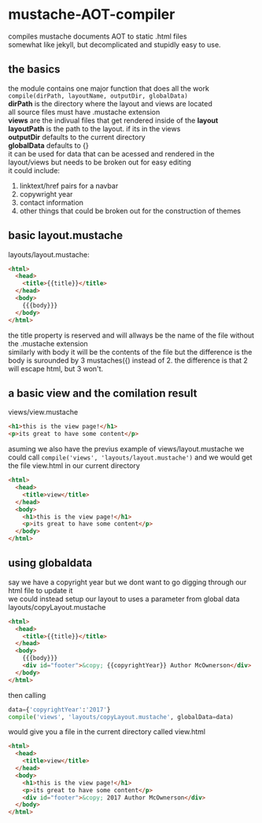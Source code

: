 # mustache-AOT-compiler
compiles mustache documents AOT to static .html files  
somewhat like jekyll, but decomplicated and stupidly easy to use.

## the basics
the module contains one major function that does all the work  
    `compile(dirPath, layoutName, outputDir, globalData)`  
**dirPath** is the directory where the layout and views are located  
all source files must have .mustache extension  
**views** are the indivual files that get rendered inside of the **layout**  
**layoutPath** is the path to the layout. if its in the views  
**outputDir** defaults to the current directory  
**globalData** defaults to {}  
 it can be used for data that can be acessed and rendered in the layout/views but needs to be broken out for easy editing  
it could include:  
1. linktext/href pairs for a navbar
2. copywright year
3. contact information
4. other things that could be broken out for the construction of themes
## basic layout.mustache
layouts/layout.mustache:  
```html
<html>  
  <head>
    <title>{{title}}</title>
  </head>
  <body>
    {{{body}}}
  </body>
</html>
```
the title property is reserved and will allways be the name of the file without the .mustache extension  
similarly with body it will be the contents of the file but the difference is the body is surounded by 3 mustaches({)
instead of 2. the difference is that 2 will escape html, but 3 won't.
## a basic view and the comilation result
views/view.mustache  
```html
<h1>this is the view page!</h1>
<p>its great to have some content</p>
```
asuming we also have the previus example of views/layout.mustache we could call `compile('views', 'layouts/layout.mustache')`
and we would get the file view.html in our current directory  
```html
<html>  
  <head>
    <title>view</title>
  </head>
  <body>
    <h1>this is the view page!</h1>
    <p>its great to have some content</p>
  </body>
</html>
```
## using globaldata
say we have a copyright year but we dont want to go digging through our html file to update it  
we could instead setup our layout to uses a parameter from global data  
layouts/copyLayout.mustache
```html
<html>  
  <head>
    <title>{{title}}</title>
  </head>
  <body>
    {{{body}}}
    <div id="footer">&copy; {{copyrightYear}} Author McOwnerson</div>
  </body>
</html>
```
then calling 
```python
data={'copyrightYear':'2017'}
compile('views', 'layouts/copyLayout.mustache', globalData=data)
```
would give you a file in the current directory called view.html
```html
<html>  
  <head>
    <title>view</title>
  </head>
  <body>
    <h1>this is the view page!</h1>
    <p>its great to have some content</p>
    <div id="footer">&copy; 2017 Author McOwnerson</div>
  </body>
</html>
```
